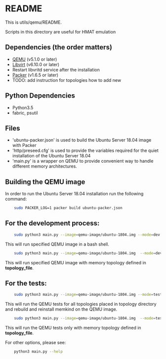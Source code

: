 # README

This is utils/qemu/README.

Scripts in this directory are useful for HMAT emulation

## Dependencies (the order matters)

- [QEMU](https://www.qemu.org/download/#source) (v5.1.0 or later)
- [Libvirt](https://libvirt.org/sources/) (v6.10.0 or later)
- Restart libvritd service after the installation
- [Packer](https://learn.hashicorp.com/tutorials/packer/getting-started-install?in=packer/getting-started) (v1.6.5 or later)
- TODO: add instruction for topologies how to add new

## Python Dependencies
- Python3.5
- fabric, psutil

## Files

* 'ubuntu-packer.json' is used to build the Ubuntu Server 18.04 image with Packer
* 'http/preseed.cfg' is used to provide the variables required for the quiet installation of the Ubuntu Server 18.04
* 'main.py' is a wrapper on QEMU to provide convenient way to handle different memory architectures.

## Building the QEMU image

In order to run the Ubuntu Server 18.04 installation run the following command:

```bash
    sudo PACKER_LOG=1 packer build ubuntu-packer.json
```

## For the development process:

```bash
    sudo python3 main.py --image=qemu-image/ubuntu-1804.img --mode=dev --interactive
```
This will run specified QEMU image in a bash shell.

```bash
    sudo python3 main.py --image=qemu-image/ubuntu-1804.img  --mode=dev --topology topology/<topology_file>
```
This will run specified QEMU image with memory topology defined in **topology_file**.

## For the tests:

```bash
    sudo python3 main.py --image=qemu-image/ubuntu-1804.img --mode=test --force_reinstall
```
This will run the QEMU tests for all topologies placed in topology directory and rebuild and reinstall memkind on the QEMU image.

```bash
    sudo python3 main.py --image=qemu-image/ubuntu-1804.img  --mode=test --topology topology/<topology_file>
```
This will run the QEMU tests only with memory topology defined in **topology_file**.

For other options, please see:

```bash
    python3 main.py --help
```
